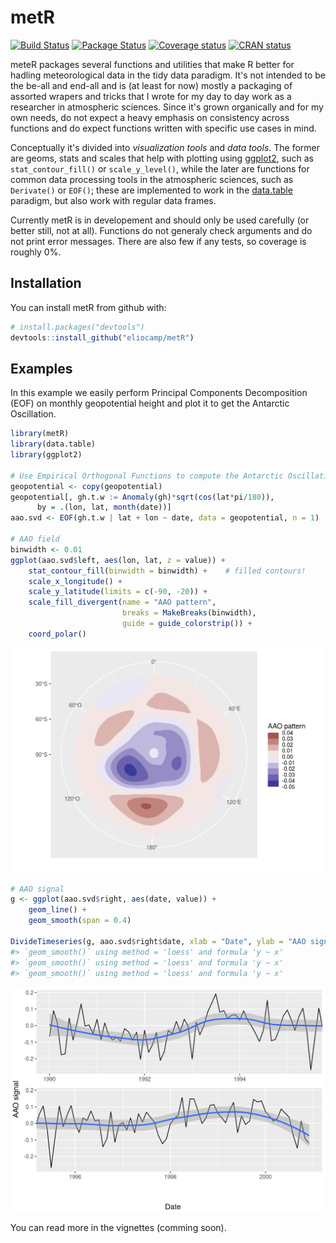 
<!-- README.md is generated from README.Rmd. Please edit that file -->
metR
====

[![Build Status](https://travis-ci.org/eliocamp/metR.svg?branch=master)](https://travis-ci.org/eliocamp/metR) [![Package Status](https://img.shields.io/badge/lifecycle-experimental-orange.svg)](https://www.tidyverse.org/lifecycle/#experimental) [![Coverage status](https://codecov.io/gh/eliocamp/metR/branch/master/graph/badge.svg)](https://codecov.io/github/eliocamp/metR/?branch=master) [![CRAN status](http://www.r-pkg.org/badges/version/metR)](https://cran.r-project.org/package=metR)

meteR packages several functions and utilities that make R better for hadling meteorological data in the tidy data paradigm. It's not intended to be the be-all and end-all and is (at least for now) mostly a packaging of assorted wrapers and tricks that I wrote for my day to day work as a researcher in atmospheric sciences. Since it's grown organically and for my own needs, do not expect a heavy emphasis on consistency across functions and do expect functions written with specific use cases in mind.

Conceptually it's divided into *visualization tools* and *data tools*. The former are geoms, stats and scales that help with plotting using [ggplot2](http://ggplot2.tidyverse.org/index.html), such as `stat_contour_fill()` or `scale_y_level()`, while the later are functions for common data processing tools in the atmospheric sciences, such as `Derivate()` or `EOF()`; these are implemented to work in the [data.table](https://github.com/Rdatatable/data.table/wiki) paradigm, but also work with regular data frames.

Currently metR is in developement and should only be used carefully (or better still, not at all). Functions do not generaly check arguments and do not print error messages. There are also few if any tests, so coverage is roughly 0%.

Installation
------------

You can install metR from github with:

``` r
# install.packages("devtools")
devtools::install_github("eliocamp/metR")
```

Examples
--------

In this example we easily perform Principal Components Decomposition (EOF) on monthly geopotential height and plot it to get the Antarctic Oscillation.

``` r
library(metR)
library(data.table)
library(ggplot2)

# Use Empirical Orthogonal Functions to compute the Antarctic Oscillation
geopotential <- copy(geopotential)
geopotential[, gh.t.w := Anomaly(gh)*sqrt(cos(lat*pi/180)),
      by = .(lon, lat, month(date))]
aao.svd <- EOF(gh.t.w | lat + lon ~ date, data = geopotential, n = 1)

# AAO field
binwidth <- 0.01
ggplot(aao.svd$left, aes(lon, lat, z = value)) +
    stat_contour_fill(binwidth = binwidth) +    # filled contours!
    scale_x_longitude() +
    scale_y_latitude(limits = c(-90, -20)) +
    scale_fill_divergent(name = "AAO pattern", 
                         breaks = MakeBreaks(binwidth),
                         guide = guide_colorstrip()) +
    coord_polar()
```

![](README-field-1.png)

``` r
# AAO signal
g <- ggplot(aao.svd$right, aes(date, value)) +
    geom_line() +
    geom_smooth(span = 0.4)

DivideTimeseries(g, aao.svd$right$date, xlab = "Date", ylab = "AAO signal")
#> `geom_smooth()` using method = 'loess' and formula 'y ~ x'
#> `geom_smooth()` using method = 'loess' and formula 'y ~ x'
#> `geom_smooth()` using method = 'loess' and formula 'y ~ x'
```

![](README-timeseries-1.png)

You can read more in the vignettes (comming soon).
